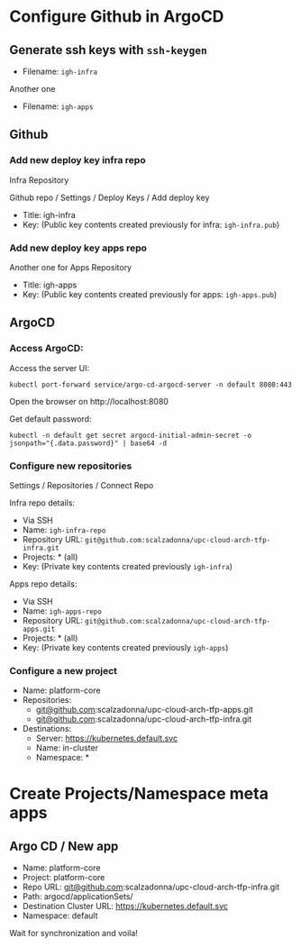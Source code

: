 # Configure Github in ArgoCD


## Generate ssh keys with `ssh-keygen`

- Filename: `igh-infra`

Another one

- Filename: `igh-apps`


## Github

### Add new deploy key infra repo

Infra Repository

Github repo / Settings / Deploy Keys / Add deploy key
- Title: igh-infra
- Key: (Public key contents created previously for infra: `igh-infra.pub`)


### Add new deploy key apps repo

Another one for Apps Repository

- Title: igh-apps
- Key: (Public key contents created previously for apps: `igh-apps.pub`)


## ArgoCD

### Access ArgoCD:
Access the server UI:

`kubectl port-forward service/argo-cd-argocd-server -n default 8080:443`

Open the browser on http://localhost:8080 

Get default password:

`kubectl -n default get secret argocd-initial-admin-secret -o jsonpath="{.data.password}" | base64 -d`

### Configure new repositories

Settings / Repositories / Connect Repo

Infra repo details:

- Via SSH
- Name: `igh-infra-repo`
- Repository URL: `git@github.com:scalzadonna/upc-cloud-arch-tfp-infra.git`
- Projects: * (all)
- Key: (Private key contents created previously `igh-infra`)

Apps repo details:

- Via SSH
- Name: `igh-apps-repo`
- Repository URL: `git@github.com:scalzadonna/upc-cloud-arch-tfp-apps.git`
- Projects: * (all)
- Key: (Private key contents created previously `igh-apps`)


### Configure a new project
- Name: platform-core
- Repositories:
  - git@github.com:scalzadonna/upc-cloud-arch-tfp-apps.git
  - git@github.com:scalzadonna/upc-cloud-arch-tfp-infra.git
- Destinations:
  - Server: https://kubernetes.default.svc
  - Name: in-cluster
  - Namespace: *

# Create Projects/Namespace meta apps

## Argo CD / New app

- Name: platform-core
- Project: platform-core
- Repo URL: git@github.com:scalzadonna/upc-cloud-arch-tfp-infra.git
- Path: argocd/applicationSets/
- Destination Cluster URL: https://kubernetes.default.svc
- Namespace: default

Wait for synchronization and voila!